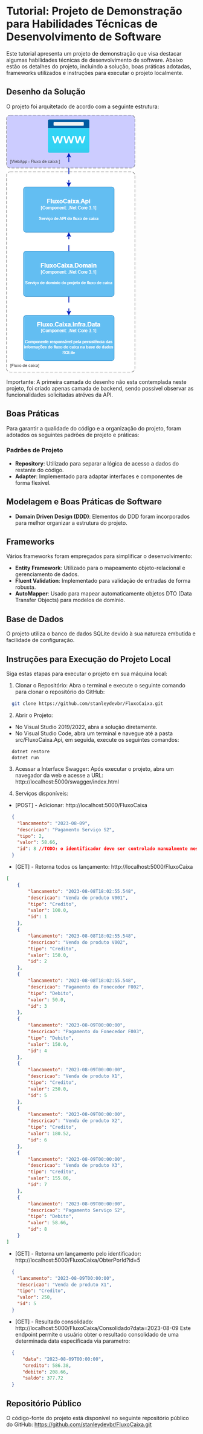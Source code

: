 # Tutorial: Projeto de Demonstração para Habilidades Técnicas de Desenvolvimento de Software 
Este tutorial apresenta um projeto de demonstração que visa destacar algumas habilidades técnicas de desenvolvimento de software. Abaixo estão os detalhes do projeto, incluindo a solução, boas práticas adotadas, frameworks utilizados e instruções para executar o projeto localmente.

## Desenho da Solução
O projeto foi arquitetado de acordo com a seguinte estrutura:

![alt text](desinger.png "Arquitetura")

Importante: A primeira camada do desenho não esta contemplada neste projeto, foi criado apenas camada de backend, sendo possível observar as funcionalidades solicitadas atréves da API. 

## Boas Práticas
Para garantir a qualidade do código e a organização do projeto, foram adotados os seguintes padrões de projeto e práticas:

### Padrões de Projeto
  * **Repository**: Utilizado para separar a lógica de acesso a dados do restante do código.
  * **Adapter**:  Implementado para adaptar interfaces e componentes de forma flexível.

## Modelagem e Boas Práticas de Software
* **Domain Driven Design (DDD)**: Elementos do DDD foram incorporados para melhor organizar a estrutura do projeto.

## Frameworks
Vários frameworks foram empregados para simplificar o desenvolvimento:
* **Entity Framework**: Utilizado para o mapeamento objeto-relacional e gerenciamento de dados.
* **Fluent Validation**: Implementado para validação de entradas de forma robusta.
* **AutoMapper**: Usado para mapear automaticamente objetos DTO (Data Transfer Objects) para modelos de domínio.

## Base de Dados
O projeto utiliza o banco de dados SQLite devido à sua natureza embutida e facilidade de configuração.

## Instruções para Execução do Projeto Local
Siga estas etapas para executar o projeto em sua máquina local:

1. Clonar o Repositório:
Abra o terminal e execute o seguinte comando para clonar o repositório do GitHub:
```bash
  git clone https://github.com/stanleydevbr/FluxoCaixa.git
```
2. Abrir o Projeto:
* No Visual Studio 2019/2022, abra a solução diretamente.
* No Visual Studio Code, abra um terminal e navegue até a pasta src/FluxoCaixa.Api, em seguida, execute os seguintes comandos:
```shell
  dotnet restore
  dotnet run
```
3. Acessar a Interface Swagger:
Após executar o projeto, abra um navegador da web e acesse a URL: http://localhost:5000/swagger/index.html

4. Serviços disponíveis: 
* [POST] - Adicionar: http://localhost:5000/FluxoCaixa 
```json
  {
    "lancamento": "2023-08-09",
    "descricao": "Pagamento Serviço S2",
    "tipo": 2,
    "valor": 58.66,
    "id": 8 //TODO: o identificador deve ser controlado manualmente neste projeto
  }
```

* [GET] - Retorna todos os lançamento: http://localhost:5000/FluxoCaixa
```json
[
    {
        "lancamento": "2023-08-08T18:02:55.548",
        "descricao": "Venda do produto V001",
        "tipo": "Credito",
        "valor": 100.0,
        "id": 1
    },
    {
        "lancamento": "2023-08-08T18:02:55.548",
        "descricao": "Venda do produto V002",
        "tipo": "Credito",
        "valor": 150.0,
        "id": 2
    },
    {
        "lancamento": "2023-08-08T18:02:55.548",
        "descricao": "Pagamento do Fonecedor F002",
        "tipo": "Debito",
        "valor": 50.0,
        "id": 3
    },
    {
        "lancamento": "2023-08-09T00:00:00",
        "descricao": "Pagamento do Fonecedor F003",
        "tipo": "Debito",
        "valor": 150.0,
        "id": 4
    },
    {
        "lancamento": "2023-08-09T00:00:00",
        "descricao": "Venda de produto X1",
        "tipo": "Credito",
        "valor": 250.0,
        "id": 5
    },
    {
        "lancamento": "2023-08-09T00:00:00",
        "descricao": "Venda de produto X2",
        "tipo": "Credito",
        "valor": 180.52,
        "id": 6
    },
    {
        "lancamento": "2023-08-09T00:00:00",
        "descricao": "Venda de produto X3",
        "tipo": "Credito",
        "valor": 155.86,
        "id": 7
    },
    {
        "lancamento": "2023-08-09T00:00:00",
        "descricao": "Pagamento Serviço S2",
        "tipo": "Debito",
        "valor": 58.66,
        "id": 8
    }
]
```
* [GET] - Retorna um lançamento pelo identificador: http://localhost:5000/FluxoCaixa/ObterPorId?id=5
```json
  {
    "lancamento": "2023-08-09T00:00:00",
    "descricao": "Venda de produto X1",
    "tipo": "Credito",
    "valor": 250,
    "id": 5
  }
```
* [GET] - Resultado consolidado: http://localhost:5000/FluxoCaixa/Consolidado?data=2023-08-09
Este endpoint permite o usuário obter o resultado consolidado de uma determinada data especificada via parametro:
```json
  {
      "data": "2023-08-09T00:00:00",
      "credito": 586.38,
      "debito": 208.66,
      "saldo": 377.72
  }
```
## Repositório Público
O código-fonte do projeto está disponível no seguinte repositório público do GitHub: https://github.com/stanleydevbr/FluxoCaixa.git